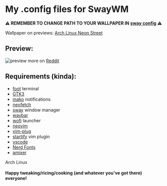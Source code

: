 # My .config files for SwayWM

**⚠️ REMEMBER TO CHANGE PATH TO YOUR WALLPAPER IN [sway config](https://github.com/adamperkowski/sway-config/blob/main/sway%2Fconfig) ⚠️**

Wallpaper on previews: [Arch Linux Neon Street](https://store.kde.org/p/2100017)

## Preview:
![preview](https://i.redd.it/90fnh2u19f7c1.png)
more on [Reddit](https://www.reddit.com/user/xPedalitto)

## Requirements (kinda):
+ [foot](https://archlinux.org/packages/extra/x86_64/foot/) terminal
+ [GTK3](https://wiki.archlinux.org/title/GTK)
+ [mako](https://github.com/emersion/mako) notifications
+ [neofetch](https://archlinux.org/packages/extra/any/neofetch/)
+ [sway](https://swaywm.org/) window manager
+ [waybar](https://github.com/Alexays/Waybar)
+ [wofi](https://archlinux.org/packages/extra/x86_64/wofi/) launcher
+ [neovim](https://neovim.io/)
+ [vim-plug](https://github.com/junegunn/vim-plug)
+ [startify](https://github.com/mhinz/vim-startify) vim plugin
+ [vscode](https://aur.archlinux.org/packages/visual-studio-code-bin)
+ [Nerd Fonts](https://archlinux.org/packages/extra/any/ttf-nerd-fonts-symbols/)
+ [amixer](https://man.archlinux.org/man/amixer.1.en)

Arch Linux
<br><br>
**Happy tweaking/ricing/cooking (and whatever you've got there) everyone!**

